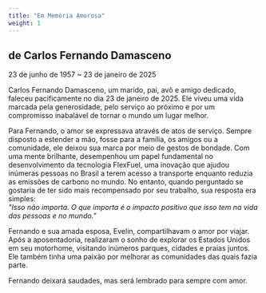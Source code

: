 ```yaml
---
title: "Em Memória Amorosa"
weight: 1
---
```

## de Carlos Fernando Damasceno
23 de junho de 1957 ~ 23 de janeiro de 2025  

Carlos Fernando Damasceno, um marido, pai, avô e amigo dedicado, faleceu pacificamente no dia 23 de janeiro de 2025. Ele viveu uma vida marcada pela generosidade, pelo serviço ao próximo e por um compromisso inabalável de tornar o mundo um lugar melhor.  

Para Fernando, o amor se expressava através de atos de serviço. Sempre disposto a estender a mão, fosse para a família, os amigos ou a comunidade, ele deixou sua marca por meio de gestos de bondade. Com uma mente brilhante, desempenhou um papel fundamental no desenvolvimento da tecnologia FlexFuel, uma inovação que ajudou inúmeras pessoas no Brasil a terem acesso a transporte enquanto reduzia as emissões de carbono no mundo. No entanto, quando perguntado se gostaria de ter sido mais recompensado por seu trabalho, sua resposta era simples:  
*"Isso não importa. O que importa é o impacto positivo que isso tem na vida das pessoas e no mundo."*  

Fernando e sua amada esposa, Evelin, compartilhavam o amor por viajar. Após a aposentadoria, realizaram o sonho de explorar os Estados Unidos em seu motorhome, visitando inúmeros parques, cidades e praias juntos. Ele também tinha uma paixão por melhorar as comunidades das quais fazia parte.

Fernando deixará saudades, mas será lembrado para sempre com amor.  
